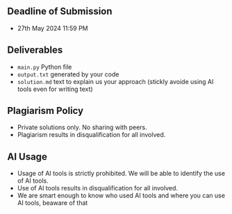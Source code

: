 ## Deadline of Submission 
- 27th May 2024 11:59 PM

## Deliverables 
  - `main.py` Python file
  - `output.txt` generated by your code
  - `solution.md` text to explain us your approach (stickly avoide using AI tools even for writing text)

## Plagiarism Policy
- Private solutions only. No sharing with peers.
- Plagiarism results in disqualification for all involved.

## AI Usage
- Usage of AI tools is strictly prohibited. We will be able to identify the use of AI tools.
- Use of AI tools results in disqualification for all involved.
- We are smart enough to know who used AI tools and where you can use AI tools, beaware of that 

